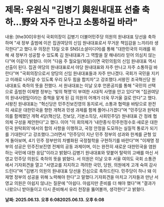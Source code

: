# **제목: 우원식 "김병기 與원내대표 선출 축하…野와 자주 만나고 소통하길 바라"**

  내용: [the300]우원식 국회의장이 김병기 더불어민주당 의원의 원내대표 당선을 축하하며 "새 정부 출범에 이은 집권여당의 신임 원내대표로서 무거운 책임감을 느끼리라 생각한다"고 했다.우 의장은 13일 오후 SNS(소셜미디어)를 통해 "대한민국의 미래를 위해 새 정부가 성공할 수 있도록 김 원내대표가 그 역할을 잘 해내리라 믿어 의심치 않는다"며 이같이 밝혔다. 이어 "다음 주 월요일(16일)이면 국민의힘의 신임 원내대표 역시 선출이 된다. 집권 여당의 원내대표로서 야당 원내대표와 자주 만나고 자주 소통하길 바란다"며 "국회의장으로서 양당의 신임 원내대표들과 자주 만나겠다. 국회가 국민을 지키고 미래로 나아갈 수 있도록 우리 모두 힘을 합치자"고 강조했다.서왕진 조국혁신당 원내대표도 축하의 뜻을 전했다. 서 원내대표는 이날 오후 언론공지를 통해 "국민의 선택으로 출범한 이재명 정부는 '빛의 혁명'이 부여한 시대적 사명을 안고 있다"며 "집권여당의 원내사령탑이라는 중책을 맡게 된 김 의원의 어깨가 더욱 무거울 걸로 안다"고 했다.서왕진 원내대표는 "혁신당은 민주진보진영의 동지로서, 소통과 협력을 바탕으로 완전히 새로운 대한민국을 향한 개혁과 민생 과제를 함께 풀어나가겠다"며 "민주당과 원탁회의를 함께했던 개혁 4당(혁신당, 진보당, 기본소득당, 사회민주당) 원내대표 간 정례 협의체 구성을 제안한다"고 했다. 이어 "이 회의체가 '내란종식·민주헌정수호·새로운 대한민국 원탁회의'에서의 합의 사항을 이행하고, 국정 안정을 도모하는 실질적 통로가 되기를 기대한다"고 강조했다.그러면서 "민주당이 지난 민주 정부의 성과와 한계를 균형 있게 돌아보며, 4기 민주 정부만의 차별화된 국정철학을 구현하기를 바란다"며 "이재명 정부의 성공은 민주진보진영 전체의 공동 과제이며, 이는 완전히 새로운 대한민국을 염원하는 국민에 대한 응답"이라고 밝혔다.김병기 원내대표와 맞붙어 탈락의 고배를 마신 서영교 민주당 의원도 축하의 뜻을 밝혔다. 서 의원은 이날 오후 서울 여의도 국회 소통관에서 기자회견을 열고 "서영교를 지지하고 격려한 국민, 당원, 의원에게 고개 숙여 감사드린다"며 "김병기 의원의 원내대표 당선을 진심으로 축하드린다. 민주당이 하나 돼 이재명 정부의 성공을 위해 노력해야 한다"고 말했다.기자회견을 마치고 기자들과 만난 서영교 의원은 아쉽지 않냐는 질문에 "아쉽다. 아쉽지만 준비를 더 해야 했다"며 "결과가 나왔으니 받아들이고 다시 준비해서 유리 천장을 뚫어볼까, 생각한다"고 밝혔다.

  **날짜: 2025.06.13. 오후 6:082025.06.13. 오후 6:08**